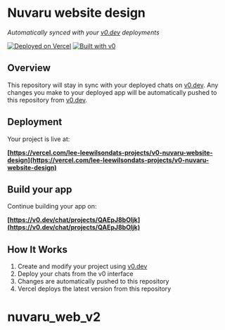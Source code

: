 # Nuvaru website design

*Automatically synced with your [v0.dev](https://v0.dev) deployments*

[![Deployed on Vercel](https://img.shields.io/badge/Deployed%20on-Vercel-black?style=for-the-badge&logo=vercel)](https://vercel.com/lee-leewilsondats-projects/v0-nuvaru-website-design)
[![Built with v0](https://img.shields.io/badge/Built%20with-v0.dev-black?style=for-the-badge)](https://v0.dev/chat/projects/QAEpJ8bOljk)

## Overview

This repository will stay in sync with your deployed chats on [v0.dev](https://v0.dev).
Any changes you make to your deployed app will be automatically pushed to this repository from [v0.dev](https://v0.dev).

## Deployment

Your project is live at:

**[https://vercel.com/lee-leewilsondats-projects/v0-nuvaru-website-design](https://vercel.com/lee-leewilsondats-projects/v0-nuvaru-website-design)**

## Build your app

Continue building your app on:

**[https://v0.dev/chat/projects/QAEpJ8bOljk](https://v0.dev/chat/projects/QAEpJ8bOljk)**

## How It Works

1. Create and modify your project using [v0.dev](https://v0.dev)
2. Deploy your chats from the v0 interface
3. Changes are automatically pushed to this repository
4. Vercel deploys the latest version from this repository
# nuvaru_web_v2
